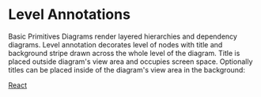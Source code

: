 # Level Annotations

Basic Primitives Diagrams render layered hierarchies and dependency diagrams. Level annotation decorates level of nodes with title and background stripe drawn across the whole level of the diagram. Title is placed outside diagram's view area and occupies screen space. Optionally titles can be placed inside of the diagram's view area in the background:

[React](../src/Samples/LevelAnnotation.js)
